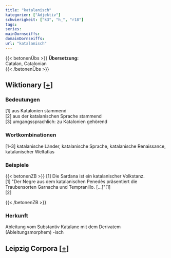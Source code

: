 ```yaml
---
title: "katalanisch"
kategorien: ["Adjektiv"]
schwierigkeit: ["k3", "h_", "r18"]
tags:
series:
mainDornseiffs:
domainDornseiffs:
url: "katalanisch"
---
```


{{< betonenÜbs >}}
**Übersetzung:**  
Catalan, Catalonian  
{{< /betonenÜbs >}}

## Wiktionary [[+](https://de.wiktionary.org/wiki/katalanisch)]

### Bedeutungen
[1] aus Katalonien stammend  
[2] aus der katalanischen Sprache stammend  
[3] umgangssprachlich: zu Katalonien gehörend  

### Wortkombinationen
[1–3] katalanische Länder, katalanische Sprache, katalanische Renaissance, katalanischer Weltatlas  

### Beispiele
{{< betonenZB >}}
[1] Die Sardana ist ein katalanischer Volkstanz.  
[1] "Der Negre aus dem katalanischen Penedès präsentiert die Traubensorten Garnacha und Tempranillo. […]"[1]  
[2]  

{{< /betonenZB >}}
### Herkunft
Ableitung vom Substantiv Katalane mit dem Derivatem (Ableitungsmorphem) -isch  


## Leipzig Corpora [[+](https://corpora.uni-leipzig.de/en/res?word=katalanisch&corpusId=deu_newscrawl-public_2018)]

